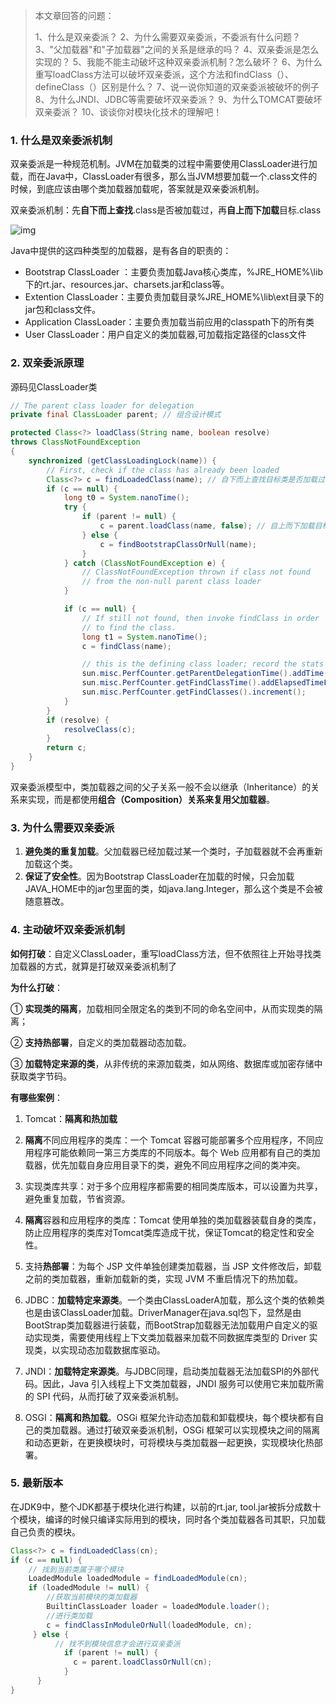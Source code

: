 >  本文章回答的问题：
>
> 1、什么是双亲委派？ 2、为什么需要双亲委派，不委派有什么问题？ 3、"父加载器"和"子加载器"之间的关系是继承的吗？ 4、双亲委派是怎么实现的？ 5、我能不能主动破坏这种双亲委派机制？怎么破坏？ 6、为什么重写loadClass方法可以破坏双亲委派，这个方法和findClass（）、defineClass（）区别是什么？ 7、说一说你知道的双亲委派被破坏的例子 8、为什么JNDI、JDBC等需要破坏双亲委派？ 9、为什么TOMCAT要破坏双亲委派？ 10、谈谈你对模块化技术的理解吧！

### 1. 什么是双亲委派机制

双亲委派是一种规范机制。JVM在加载类的过程中需要使用ClassLoader进行加载，而在Java中，ClassLoader有很多，那么当JVM想要加载一个.class文件的时候，到底应该由哪个类加载器加载呢，答案就是双亲委派机制。

双亲委派机制：先**自下而上查找**.class是否被加载过，再**自上而下加载**目标.class

![img](https://cdn.nlark.com/yuque/0/2025/png/259613/1743497553694-fa4f86e6-e928-4a23-b131-2ed65d27aa3a.png)

Java中提供的这四种类型的加载器，是有各自的职责的：

- Bootstrap ClassLoader ：主要负责加载Java核心类库，%JRE_HOME%\lib下的rt.jar、resources.jar、charsets.jar和class等。
- Extention ClassLoader：主要负责加载目录%JRE_HOME%\lib\ext目录下的jar包和class文件。
- Application ClassLoader：主要负责加载当前应用的classpath下的所有类
- User ClassLoader：用户自定义的类加载器,可加载指定路径的class文件

### 2. 双亲委派原理

源码见ClassLoader类

```java
// The parent class loader for delegation
private final ClassLoader parent; // 组合设计模式

protected Class<?> loadClass(String name, boolean resolve)
throws ClassNotFoundException
{
    synchronized (getClassLoadingLock(name)) {
        // First, check if the class has already been loaded
        Class<?> c = findLoadedClass(name); // 自下而上查找目标类是否加载过
        if (c == null) {
            long t0 = System.nanoTime();
            try {
                if (parent != null) {
                    c = parent.loadClass(name, false); // 自上而下加载目标类
                } else {
                    c = findBootstrapClassOrNull(name);
                }
            } catch (ClassNotFoundException e) {
                // ClassNotFoundException thrown if class not found
                // from the non-null parent class loader
            }

            if (c == null) {
                // If still not found, then invoke findClass in order
                // to find the class.
                long t1 = System.nanoTime();
                c = findClass(name);

                // this is the defining class loader; record the stats
                sun.misc.PerfCounter.getParentDelegationTime().addTime(t1 - t0);
                sun.misc.PerfCounter.getFindClassTime().addElapsedTimeFrom(t1);
                sun.misc.PerfCounter.getFindClasses().increment();
            }
        }
        if (resolve) {
            resolveClass(c);
        }
        return c;
    }
}
```

双亲委派模型中，类加载器之间的父子关系一般不会以继承（Inheritance）的关系来实现，而是都使用**组合（Composition）关系来复用父加载器**。

### 3. 为什么需要双亲委派

1. **避免类的重复加载**。父加载器已经加载过某一个类时，子加载器就不会再重新加载这个类。
2. **保证了安全性**。因为Bootstrap ClassLoader在加载的时候，只会加载JAVA_HOME中的jar包里面的类，如java.lang.Integer，那么这个类是不会被随意篡改。

### 4. 主动破坏双亲委派机制

**如何打破**：自定义ClassLoader，重写loadClass方法，但不依照往上开始寻找类加载器的方式，就算是打破双亲委派机制了

**为什么打破**：

① **实现类的隔离**，加载相同全限定名的类到不同的命名空间中，从而实现类的隔离；

② **支持热部署**，自定义的类加载器动态加载。

③ **加载特定来源的类**，从非传统的来源加载类，如从网络、数据库或加密存储中获取类字节码。

**有哪些案例**：

1. Tomcat：**隔离和热加载**

1. **隔离**不同应用程序的类库：一个 Tomcat 容器可能部署多个应用程序，不同应用程序可能依赖同一第三方类库的不同版本。每个 Web 应用都有自己的类加载器，优先加载自身应用目录下的类，避免不同应用程序之间的类冲突。
2. 实现类库共享：对于多个应用程序都需要的相同类库版本，可以设置为共享，避免重复加载，节省资源。
3. **隔离**容器和应用程序的类库：Tomcat 使用单独的类加载器装载自身的类库，防止应用程序的类库对Tomcat类库造成干扰，保证Tomcat的稳定性和安全性。
4. 支持**热部署**：为每个 JSP 文件单独创建类加载器，当 JSP 文件修改后，卸载之前的类加载器，重新加载新的类，实现 JVM 不重启情况下的热加载。

1. JDBC：**加载特定来源类**。一个类由ClassLoaderA加载，那么这个类的依赖类也是由该ClassLoader加载。DriverManager在java.sql包下，显然是由BootStrap类加载器进行装载，而BootStrap加载器无法加载用户自定义的驱动实现类，需要使用线程上下文类加载器来加载不同数据库类型的 Driver 实现类，以实现动态加载数据库驱动。
2. JNDI：**加载特定来源类**。与JDBC同理，启动类加载器无法加载SPI的外部代码。因此，Java 引入线程上下文类加载器，JNDI 服务可以使用它来加载所需的 SPI 代码，从而打破了双亲委派机制。
3. OSGI：**隔离和热加载**。OSGi 框架允许动态加载和卸载模块，每个模块都有自己的类加载器。通过打破双亲委派机制，OSGi 框架可以实现模块之间的隔离和动态更新，在更换模块时，可将模块与类加载器一起更换，实现模块化热部署。

### 5. 最新版本

在JDK9中，整个JDK都基于模块化进行构建，以前的rt.jar, tool.jar被拆分成数十个模块，编译的时候只编译实际用到的模块，同时各个类加载器各司其职，只加载自己负责的模块。

```java
Class<?> c = findLoadedClass(cn);
if (c == null) {
    // 找到当前类属于哪个模块
    LoadedModule loadedModule = findLoadedModule(cn);
    if (loadedModule != null) {
        //获取当前模块的类加载器
        BuiltinClassLoader loader = loadedModule.loader();
        //进行类加载
        c = findClassInModuleOrNull(loadedModule, cn);
     } else {
          // 找不到模块信息才会进行双亲委派
            if (parent != null) {
              c = parent.loadClassOrNull(cn);
            }
      }
}
```
